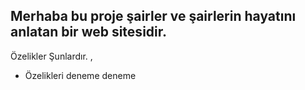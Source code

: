## Merhaba bu proje şairler ve şairlerin hayatını anlatan bir web sitesidir. 
Özelikler Şunlardır. ,
- Özelikleri deneme deneme 
